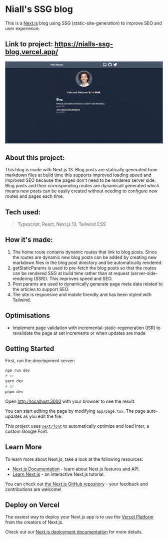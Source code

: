 # Niall's SSG blog

This is a [Next.js](https://nextjs.org/) blog using SSG (static-site-generation) to improve SEO and user experience.

## Link to project: https://nialls-ssg-blog.vercel.app/
![Navigating the blog](SSG-blog.gif?raw=true "Navigating the blog")

## About this project: 
This blog is made with Next.js 13. Blog posts are statically generated from markdown files at build time this supports improved loading speed and improved SEO because the pages don't need to be rendered server side. Blog posts and their corrosponding routes are dynamicall generated which means new posts can be easily created without needing to configure new routes and pages each time.

## Tech used: 
> Typescript,
> React,
> Next.js 13,
> Tailwind CSS

## How it's made:
1. The home route contains dynamic routes that link to blog posts. Since the routes are dynamic new blog posts can be added by creating new markdown files in the blog post directory and be automatically rendered.
2. getStaticParams is used to pre-fetch the blog posts so that the routes can be rendered SSG at build time rather than at request (server-side-rendering (SSR)). This improves speed and SEO. 
3. Post params are used to dynamically generate page meta data related to the articles to support SEO.
4. The site is responsive and mobile friendly and has been styled with Tailwind.

## Optimisations
- Implement page validation with incremental-static-regeneration (ISR) to revalidate the page at set increments or when updates are made

## Getting Started

First, run the development server:

```bash
npm run dev
# or
yarn dev
# or
pnpm dev
```

Open [http://localhost:3000](http://localhost:3000) with your browser to see the result.

You can start editing the page by modifying `app/page.tsx`. The page auto-updates as you edit the file.

This project uses [`next/font`](https://nextjs.org/docs/basic-features/font-optimization) to automatically optimize and load Inter, a custom Google Font.

## Learn More

To learn more about Next.js, take a look at the following resources:

- [Next.js Documentation](https://nextjs.org/docs) - learn about Next.js features and API.
- [Learn Next.js](https://nextjs.org/learn) - an interactive Next.js tutorial.

You can check out [the Next.js GitHub repository](https://github.com/vercel/next.js/) - your feedback and contributions are welcome!

## Deploy on Vercel

The easiest way to deploy your Next.js app is to use the [Vercel Platform](https://vercel.com/new?utm_medium=default-template&filter=next.js&utm_source=create-next-app&utm_campaign=create-next-app-readme) from the creators of Next.js.

Check out our [Next.js deployment documentation](https://nextjs.org/docs/deployment) for more details.
